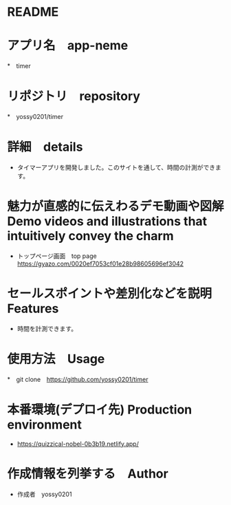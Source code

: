 # README

# アプリ名　app-neme 

*　timer

# リポジトリ　repository 

*　yossy0201/timer
 
# 詳細　details

* タイマーアプリを開発しました。このサイトを通して、時間の計測ができます。
 
# 魅力が直感的に伝えわるデモ動画や図解　Demo videos and illustrations that intuitively convey the charm

* トップページ画面　top page
https://gyazo.com/0020ef7053cf01e28b98605696ef3042

# セールスポイントや差別化などを説明　Features

* 時間を計測できます。

# 使用方法　Usage

*　git clone　https://github.com/yossy0201/timer

# 本番環境(デプロイ先) Production environment

* https://quizzical-nobel-0b3b19.netlify.app/
 
# 作成情報を列挙する　Author
 
* 作成者　yossy0201
